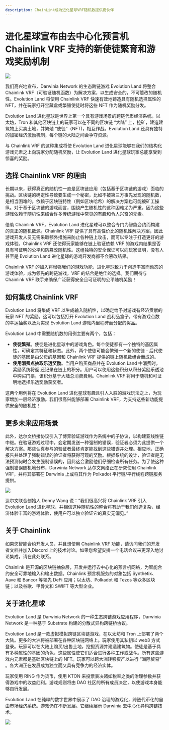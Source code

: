 ```yaml
---
description: ChainLink成为进化星球VRF随机数提供商伙伴
---
```


# 进化星球宣布由去中心化预言机 Chainlink VRF 支持的新使徒繁育和游戏奖励机制

![](../../.gitbook/assets/wechatimg283.jpeg)

我们高兴地宣布，Darwinia Network 的生态跨链游戏 Evolution Land 将整合 Chainlink VRF（可验证随机函数）为解决方案，以生成安全的，不可篡改的随机性。Evolution Land 将使用 Chainlink VRF 快速有效地铸造具有随机选择属性的 NFT，并在玩家打开宝藏盒或繁殖使徒时将这些 NFT 作为随机奖励分发。

Evolution Land 进化星球是世界上第一个具有游戏场景的跨链代币经济系统。以太坊，Tron 和其他区块链上的玩家可以在不同的区块链 “大陆” 上，挖矿，建造建筑物上买卖土地，并繁殖 “使徒”（NFT\)，相互作战。Evolution Land 还具有独特的加密经济激励机制，每个链的大陆之间会争夺资源。

与 Chainlink VRF 的这种集成将使 Evolution Land 进化星球能够在我们的结构化游戏元素之上向玩家分配随机奖励，让 Evolution Land 进化星球玩家总能享受到惊喜的奖励。

## 选择 Chainlink VRF 的理由

长期以来，获得真正的随机性一直是区块链应用（包括基于区块链的游戏）面临的挑战。区块链的确定性导致要生成一个秘密，比如不被第三方事先发现的随机数，是相当困难的。依赖于区块链特性（例如区块哈希）的解决方案也可能被矿工操纵。对于基于区块链的游戏而言，围绕产生随机性的这种困难尤为严重，因为这些游戏依赖于随机性来结合许多传统游戏中常见的有趣和令人兴奋的元素。

借助 Chainlink VRF，Evolution Land 进化星球可以整合专门为智能合约而构建的真正的随机数源。Chainlink VRF 提供了具有高性价比的随机性解决方案，因此游戏开发人员无需采取额外措施来防止各种链上攻击，而可以专注于打造更好的游戏体验。Chainlink VRF 还使得玩家能够在链上验证依赖 VRF 的游戏内结果是否具有可证明的公平和防篡改随机性。这组独特的安全保证可以向玩家证明，没有人甚至是 Evolution Land 进化星球的游戏开发商都不会篡改结果。

Chainlink VRF 的加入将增强我们的游戏功能，进化星球致力于创造丰富而动态的游戏体验，成为领先的跨链游戏，VRF 的结合是绝佳的选择。我们期待与 Chainlink VRF 联手来确保广泛获得安全且可证明的公平随机奖励！

## 如何集成 Chainlink VRF

Evolution Land 将集成 VRF 以生成输入随机性，以确定给予对游戏有经济贡献的玩家 NFT 的奖励。这可以包括打开 Evolution Land 战利品盒子，带有游戏点数的幸运抽奖以及为实现 Evolution Land 游戏内里程碑而分配的奖品。

Evolution Land 中需要随机数的用例主要有两个，包括：

* **使徒繁殖**。使徒是进化星球中的游戏角色。每个使徒都有一个独特的基因属性，可确定其特征和状态。此外，两个使徒可能会繁殖一个新的使徒 - 后代使徒的基因是由父母的基因和 Chainlink VRF 提供的链上随机数组合而成的。
* **使用消费点抽取乐透奖励**。当用户购买商品并在 Evolution Land 中消费时，奖励系统将返  还记录在链上的积分。用户可以使用这些积分从积分奖励乐透池中购买门票，该积分基于大陆总消费费用。Chainlink VRF 将用于随机和可证明地选择乐透奖励获奖者。

这两个用例将在 Evolution Land 进化星球有趣且引人入胜的游戏玩法之上，为玩家增加一层经济激励。我们很高兴能够部署 Chainlink VRF，为支持这些新功能提供安全的随机性！

## 更多未来应用场景

此外，达尔文桥接协议引入了博弈验证游戏作为系统中的子协议，以构建亚线性链中继。在验证游戏过程中，会定期发送一种强制的错误，验证者必须为此提供一个解决方案。那些认真参与的验证者最终肯定能找到这些错误并处理。相应地，正确报告并处理了强制错误的验证者将获得可观的奖励。根据系统的设计，验证者是无法预测何时会发生强制错误的，因此这会激励他们仔细检查所有任务。为了使这种强制错误随机地分布，Darwinia Network 达尔文网络正在研究使用 Chainlink VRF，并将其部署在 Darwinia 上或将其作为 Polkadot 平行链/平行线程跨链服务提供。

![](../../.gitbook/assets/tu-pian-1.png)

达尔文联合创始人 Denny Wang 说：“我们很高兴将 Chainlink VRF 引入 Evolution Land 进化星球，并相信这种随机性的整合将有助于我们创造复杂，经济体验丰富的游戏体验，使用户可以独立验证它的真实无偏见。”

## 关于 Chainlink

如果您智能合约开发人员，并且想使用 Chainlink VRF 功能，请访问我们的开发者文档并加入Discord 上的技术讨论。如果您希望安排一个电话会议来更深入地讨论集成，请在此处联系。

Chainlink 是开源的区块链抽象层，开发并运行去中心化的预言机网络，为智能合约安全可靠地输入和输出数据。Chainlink 预言机服务的对象包括 Synthetix、Aave 和 Bancor 等领先 DeFi 应用；以太坊、Polkadot 和 Tezos 等众多区块链；以及谷歌、甲骨文和 SWIFT 等大型企业。

## 关于进化星球

Evolution Land 是 Darwinia Network 的一种生态跨链游戏应用程序，Darwinia Network 是一种基于 Substrate 构建的分散式异构跨链桥协议。

Evolution Land 是一款虚拟模拟跨链区块链游戏，在以太坊和 Tron 上部署了两个大陆。更多的大洲将被部署在各种区块链网络上。玩家使用其私钥以 web3 方式登录。玩家可以在大陆上购买/出售土地，挖掘资源并建造建筑物。使徒是基于具有多种属性的基因的角色，这些属性使它们适合进行各种工作或战斗。所有这些游戏内元素都是基础区块链上的 NFT。玩家可以跨大洲转移资产以进行 “洲际贸易” 。各大洲正在发展成为独立而又具有竞争力的经济实体。

玩家使用 RING 作为货币，使用 KTON 来投票表决诸如税率之类的治理参数并获得游戏中的收益红利。游戏规则将由 DAO 社区的所有成员决定，以使游戏本身能够自行发展。

Evolution Land 在纯粹的数字世界中展示了 DAO 治理的游戏化，跨链代币化的自由市场经济系统。游戏仍在不断发展。它继续展示 Darwinia 去中心化异构跨链技术。

![](../../.gitbook/assets/da-er-wen-er-wei-ma-.png)

